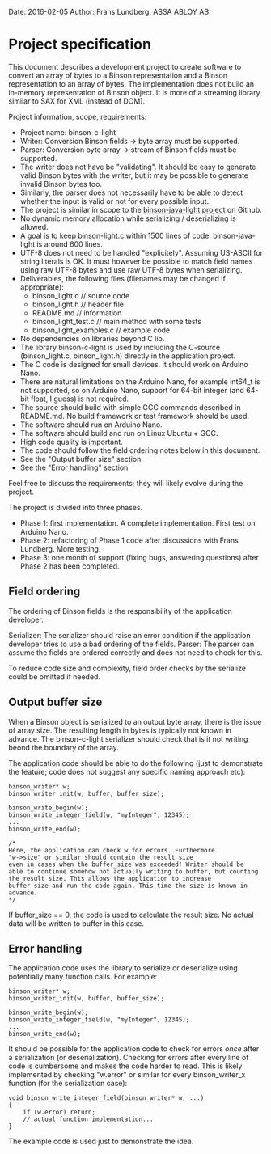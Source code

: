 Date: 2016-02-05
Author: Frans Lundberg, ASSA ABLOY AB


Project specification
=====================

This document describes a development project to create software
to convert an array of bytes to a Binson representation and a Binson
representation to an array of bytes. The implementation does not build
an in-memory representation of Binson object. It is more of a streaming library
similar to SAX for XML (instead of DOM).

Project information, scope, requirements:

* Project name: binson-c-light
* Writer: Conversion Binson fields -> byte array must be supported.
* Parser: Conversion byte array -> stream of Binson fields must be supported.
* The writer does not have be "validating". It should be easy to 
  generate valid Binson bytes with the writer, but it may be possible
  to generate invalid Binson bytes too.
* Similarly, the parser does not necessarily have to be able to detect whether 
  the input is valid or not for every possible input.
* The project is similar in scope to the [binson-java-light project](https://github.com/franslundberg/binson-java-light) 
  on Github.
* No dynamic memory allocation while serializing / deserializing is allowed.
* A goal is to keep binson-light.c within 1500 lines of code. binson-java-light is around 600 lines.
* UTF-8 does not need to be handled "explicitely". Assuming US-ASCII for
  string literals is OK. It must however be possible to match field names using raw UTF-8 bytes
  and use raw UTF-8 bytes when serializing.
* Deliverables, the following files (filenames may be changed if appropriate):
     - binson_light.c           // source code
     - binson_light.h           // header file
     - README.md                // information
     - binson_light_test.c      // main method with some tests
     - binson_light_examples.c  // example code
* No dependencies on libraries beyond C lib.
* The library binson-c-light is used by including
  the C-source (binson_light.c, binson_light.h) directly in the application project.
* The C code is designed for small devices. It should work on Arduino Nano.
* There are natural limitations on the Arduino Nano, for example int64_t is
  not supported, so on Arduino Nano, support for 64-bit integer 
  (and 64-bit float, I guess) is not required.
* The source should build with simple GCC commands described in README.md. No build framework or
  test framework should be used.
* The software should run on Arduino Nano.
* The software should build and run on Linux Ubuntu + GCC.
* High code quality is important.
* The code should follow the field ordering notes below in this document.
* See the "Output buffer size" section.
* See the "Error handling" section.

Feel free to discuss the requirements; they will likely evolve during the project.

The project is divided into three phases.

* Phase 1: first implementation. A complete implementation. First test on Arduino Nano.
* Phase 2: refactoring of Phase 1 code after discussions with Frans Lundberg. More testing.
* Phase 3: one month of support (fixing bugs, answering questions) after Phase 2 
  has been completed.
  
Field ordering
--------------

The ordering of Binson fields is the responsibility of the application developer.

Serializer: The serializer should raise an error condition if the application 
developer tries to use a bad ordering of the fields. Parser: The parser can assume 
the fields are ordered correctly and does not need to check for this.

To reduce code size and complexity, field order checks by the serialize could be 
omitted if needed.

Output buffer size
------------------

When a Binson object is serialized to an output byte array, there is the issue 
of array size. The resulting length in bytes is typically not known in advance.
The binson-c-light serializer should check that is it not writing beond the
boundary of the array.

The application code should be able to do the following (just to demonstrate
the feature; code does not suggest any specific naming approach etc):

    binson_writer* w;
    binson_writer_init(w, buffer, buffer_size);
    
    binson_write_begin(w);
    binson_write_integer_field(w, "myInteger", 12345);
    ...
    binson_write_end(w);
    
    /* 
    Here, the application can check w for errors. Furthermore 
    "w->size" or similar should contain the result size
    even in cases when the buffer_size was exceeded! Writer should be 
    able to continue somehow not actually writing to buffer, but counting 
    the result size. This allows the application to increase
    buffer size and run the code again. This time the size is known in advance.
    */
    
If buffer_size == 0, the code is used to calculate the result size. No actual
data will be written to buffer in this case.

Error handling
--------------

The application code uses the library to serialize or deserialize using 
potentially many function calls. For example:

    binson_writer* w;
    binson_writer_init(w, buffer, buffer_size);
    
    binson_write_begin(w);
    binson_write_integer_field(w, "myInteger", 12345);
    ...
    binson_write_end(w);
    
It should be possible for the application code to check for errors *once*
after a serialization (or deserialization). Checking for errors after every line
of code is cumbersome and makes the code harder to read. This is likely implemented
by checking "w.error" or similar for every binson_writer_x function (for the serialization
case):

    void binson_write_integer_field(binson_writer* w, ...) 
    {
        if (w.error) return;
        // actual function implementation...
    }

The example code is used just to demonstrate the idea.

